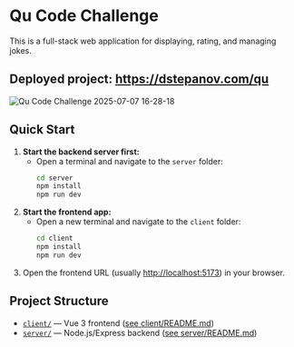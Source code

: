 # Qu Code Challenge

This is a full-stack web application for displaying, rating, and managing jokes.

## Deployed project: https://dstepanov.com/qu

![Qu Code Challenge 2025-07-07 16-28-18](https://github.com/user-attachments/assets/79134d04-5015-4c48-a590-dc3e3145b73e)


## Quick Start

1. **Start the backend server first:**
   - Open a terminal and navigate to the `server` folder:
     ```sh
     cd server
     npm install
     npm run dev
     ```
2. **Start the frontend app:**
   - Open a new terminal and navigate to the `client` folder:
     ```sh
     cd client
     npm install
     npm run dev
     ```
3. Open the frontend URL (usually [http://localhost:5173](http://localhost:5173)) in your browser.

## Project Structure

- [`client/`](client/) — Vue 3 frontend ([see client/README.md](client/README.md))
- [`server/`](server/) — Node.js/Express backend ([see server/README.md](server/README.md))
